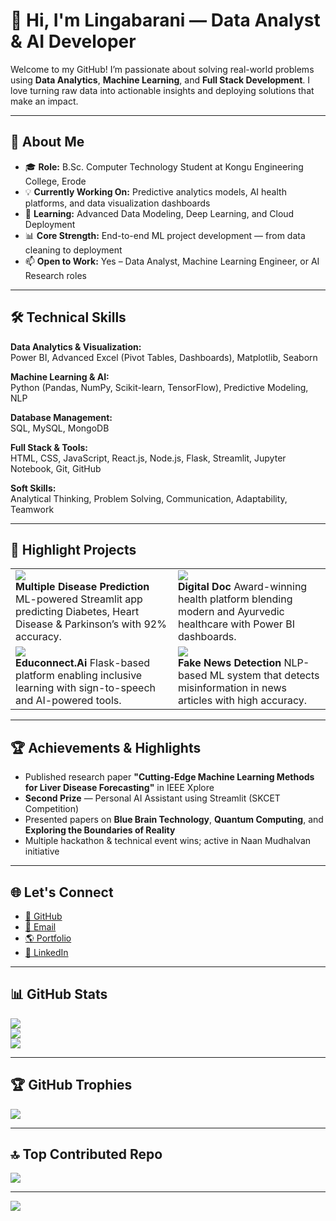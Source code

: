 # 👋 Hi, I'm Lingabarani — Data Analyst & AI Developer

Welcome to my GitHub! I’m passionate about solving real-world problems using **Data Analytics**, **Machine Learning**, and **Full Stack Development**. I love turning raw data into actionable insights and deploying solutions that make an impact.

---

## 💼 About Me

- 🎓 **Role:** B.Sc. Computer Technology Student at Kongu Engineering College, Erode  
- 💡 **Currently Working On:** Predictive analytics models, AI health platforms, and data visualization dashboards  
- 🧠 **Learning:** Advanced Data Modeling, Deep Learning, and Cloud Deployment  
- 📊 **Core Strength:** End-to-end ML project development — from data cleaning to deployment  
- 📫 **Open to Work:** Yes – Data Analyst, Machine Learning Engineer, or AI Research roles  

---

## 🛠️ Technical Skills

**Data Analytics & Visualization:**  
Power BI, Advanced Excel (Pivot Tables, Dashboards), Matplotlib, Seaborn  

**Machine Learning & AI:**  
Python (Pandas, NumPy, Scikit-learn, TensorFlow), Predictive Modeling, NLP  

**Database Management:**  
SQL, MySQL, MongoDB  

**Full Stack & Tools:**  
HTML, CSS, JavaScript, React.js, Node.js, Flask, Streamlit, Jupyter Notebook, Git, GitHub  

**Soft Skills:**  
Analytical Thinking, Problem Solving, Communication, Adaptability, Teamwork  

---
## 🚀 Highlight Projects  

<table>
<tr>
<td>
<a href="https://multiple-disease-find-app.streamlit.app/">
  <img src="https://github-readme-stats.vercel.app/api/pin/?username=lingabarani&repo=multiple-disease-prediction-streamlit-app&theme=radical" />
</a>  
<br/>
<b>Multiple Disease Prediction</b>  
ML-powered Streamlit app predicting Diabetes, Heart Disease & Parkinson’s with 92% accuracy.
</td>
<td>
<a href="https://lingabarani.github.io/Digital-Doc/">
  <img src="https://github-readme-stats.vercel.app/api/pin/?username=lingabarani&repo=Digital-Doc&theme=radical" />
</a>  
<br/>
<b>Digital Doc</b>  
Award-winning health platform blending modern and Ayurvedic healthcare with Power BI dashboards.
</td>
</tr>
<tr>
<td>
<a href="https://github.com/lingabarani/Educonnect.Ai">
  <img src="https://github-readme-stats.vercel.app/api/pin/?username=lingabarani&repo=Educonnect.Ai&theme=radical" />
</a>  
<br/>
<b>Educonnect.Ai</b>  
Flask-based platform enabling inclusive learning with sign-to-speech and AI-powered tools.
</td>
<td>
<a href="https://github.com/lingabarani/Fake-News-Detection">
  <img src="https://github-readme-stats.vercel.app/api/pin/?username=lingabarani&repo=Fake-News-Detection&theme=radical" />
</a>  
<br/>
<b>Fake News Detection</b>  
NLP-based ML system that detects misinformation in news articles with high accuracy.
</td>
</tr>
</table>


---

## 🏆 Achievements & Highlights

- Published research paper **"Cutting-Edge Machine Learning Methods for Liver Disease Forecasting"** in IEEE Xplore  
- **Second Prize** — Personal AI Assistant using Streamlit (SKCET Competition)  
- Presented papers on **Blue Brain Technology**, **Quantum Computing**, and **Exploring the Boundaries of Reality**  
- Multiple hackathon & technical event wins; active in Naan Mudhalvan initiative  

---

## 🌐 Let's Connect

- [🐙 GitHub](https://github.com/lingabarani)  
- [📧 Email](mailto:lingabaraniak@gmail.com)  
- [🌎 Portfolio](https://lingabarani.github.io/personal-portfolio-lingabarani/)  
- [💼 LinkedIn](https://linkedin.com/in/lingabarani)  

---

## 📊 GitHub Stats

![](https://github-readme-stats.vercel.app/api?username=lingabarani&theme=highcontrast&hide_border=false&include_all_commits=false&count_private=false)  
![](https://nirzak-streak-stats.vercel.app/?user=lingabarani&theme=highcontrast&hide_border=false)  
![](https://github-readme-stats.vercel.app/api/top-langs/?username=lingabarani&theme=highcontrast&hide_border=false&layout=compact)  

---

## 🏆 GitHub Trophies

![](https://github-profile-trophy.vercel.app/?username=lingabarani&theme=radical&no-frame=true&no-bg=false&margin-w=4)  

---

## 🔝 Top Contributed Repo

![](https://github-contributor-stats.vercel.app/api?username=lingabarani&limit=5&theme=radical&combine_all_yearly_contributions=true)  

---

[![](https://visitcount.itsvg.in/api?id=lingabarani&icon=0&color=0)](https://visitcount.itsvg.in)  
